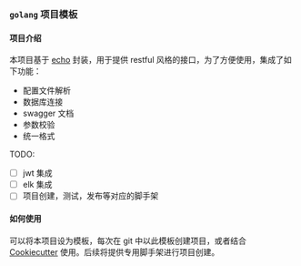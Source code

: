 ### `golang` 项目模板

#### 项目介绍

本项目基于 [echo](https://echo.labstack.com/) 封装，用于提供 restful 风格的接口，为了方便使用，集成了如下功能：

- 配置文件解析
- 数据库连接
- swagger 文档
- 参数校验
- 统一格式

TODO:

- [ ] jwt 集成
- [ ] elk 集成
- [ ] 项目创建，测试，发布等对应的脚手架

#### 如何使用

可以将本项目设为模板，每次在 git 中以此模板创建项目，或者结合 [Cookiecutter](https://cookiecutter.readthedocs.io/en/stable/index.html#) 使用。后续将提供专用脚手架进行项目创建。